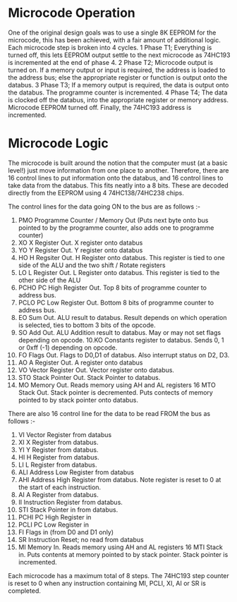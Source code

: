 # Microcode Operation
One of the original design goals was to use a single 8K EEPROM for the microcode, this has been achieved, with a fair amount of additional logic. Each microcode step is broken into 4 cycles.
1  Phase T1; Everything is turned off, this lets EEPROM output settle to the next microcode as 74HC193 is incremented at the end of phase 4.
2  Phase T2; Microcode output is turned on. If a memory output or input is required, the address is loaded to the address bus; else the appropriate register or function is output onto the databus.
3  Phase T3; If a memory output is required, the data is output onto the databus. The programme counter is incremented.
4  Phase T4; The data is clocked off the databus, into the appropriate register or memory address. Microcode EEPROM turned off. Finally, the 74HC193 address is incremented.

# Microcode Logic

The microcode is built around the notion that the computer must (at a basic level!) just move information from one place to another. Therefore, there are 16 control lines to put information onto the databus, and 16 control lines to take data from the databus. This fits neatly into a 8 bits. These are decoded directly from the EEPROM using 4 74HC138/74HC238 chips.

The control lines for the data going ON to the bus are as follows :-
1. PMO  Programme Counter / Memory Out (Puts next byte onto bus pointed to by the programme counter, also adds one to programme counter)
2. XO X Register Out. X register onto databus
3. YO Y Register Out. Y register onto databus
4. HO H Regsiter Out. H Register onto databus. This register is tied to one side of the ALU and the two shift / Rotate registers
5. LO L Register Out. L Register onto databus. This register is tied to the other side of the ALU
6. PCHO PC High Register Out. Top 8 bits of programme counter to address bus.
7. PCLO PC Low Register Out. Bottom 8 bits of programme counter to address bus.
8. EO Sum Out. ALU result to databus. Result depends on which operation is selected, ties to bottom 3 bits of the opcode.
9. SO Add Out. ALU Addition result to databus. May or may not set flags depending on opcode.
10.KO Constants register to databus. Sends 0, 1 or 0xff (-1) depending on opcode.
11. FO Flags Out. Flags to D0,D1 of databus. Also interrupt status on D2, D3.
12. AO A Register Out. A register onto databus
13. VO Vector Register Out. Vector register onto databus.
14. STO Stack Pointer Out. Stack Pointer to databus.
15. MO Memory Out. Reads memory using AH and AL registers
16 MTO Stack Out. Stack pointer is decremented. Puts contects of memory pointed to by stack pointer onto databus. 

There are also 16 control line for the data to be read FROM the bus as follows :-
1.  VI Vector Register from databus
2. XI X Register from databus.
3. YI Y Register from databus.
4. HI H Register from databus.
5. LI L Register from databus.
6. ALI Address Low Register from databus
7. AHI Address High Register from databus. Note register is reset to 0 at the start of each instruction.
8. AI A Register from databus.
9. II Instruction Register from databus.
10. STI Stack Pointer in from databus.
11. PCHI PC High Register in
12. PCLI PC Low Register in
13. FI Flags in (from D0 and D1 only)
14. SR Instruction Reset; no read from databus
15. MI Memory In. Reads memory using AH and AL registers
16 MTI Stack in. Puts contents at memory pointed to by stack pointer. Stack pointer is incremented.

Each microcode has a maximum total of 8 steps. The 74HC193 step counter is reset to 0 when any instruction containing MI, PCLI, XI, AI or SR is completed.
